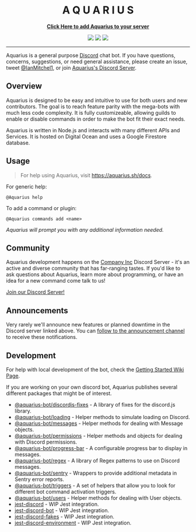 <h1 align="center">A Q U A R I U S</h1>

<p align="center">
  <strong><a href="https://aquarius.sh/link">Click Here to add Aquarius to your server</a></strong>
</p>

<p align="center">
  <img src="https://img.shields.io/endpoint?url=https://aquarius.sh/shield/users">
  <img src="https://img.shields.io/endpoint?url=https://aquarius.sh/shield/guilds">
  <img src="https://img.shields.io/endpoint?url=https://aquarius.sh/shield/commands">
</p>

---

Aquarius is a general purpose [Discord](https://discordapp.com/) chat bot. If you have questions, concerns, suggestions, or need general assistance, please create an issue, tweet [@IanMitchel1](https://twitter.com/ianmitchel1), or join [Aquarius's Discord Server](http://discord.companyinc.company/).

## Overview

Aquarius is designed to be easy and intuitive to use for both users and new contributors. The goal is to reach feature parity with the mega-bots with much less code complexity. It is fully customizeable, allowing guilds to enable or disable commands in order to make the bot fit their exact needs.

Aquarius is written in Node.js and interacts with many different APIs and Services. It is hosted on Digital Ocean and uses a Google Firestore database.

## Usage

> For help using Aquarius, visit https://aquarius.sh/docs.

For generic help:

```
@Aquarius help
```

To add a command or plugin:

```
@Aquarius commands add <name>
```

_Aquarius will prompt you with any additional information needed._

## Community

Aquarius development happens on the [Company Inc](http://companyinc.company) Discord Server - it's an active and diverse community that has far-ranging tastes. If you'd like to ask questions about Aquarius, learn more about programming, or have an idea for a new command come talk to us!

[Join our Discord Server!](http://discord.companyinc.company)

## Announcements

Very rarely we'll announce new features or planned downtime in the Discord server linked above. You can [follow to the announcement channel](https://support.discordapp.com/hc/en-us/articles/360028384531-Channel-Following-FAQ) to receive these notifications.

## Development

For help with local development of the bot, check the [Getting Started Wiki Page](/wiki/Getting-Started).

If you are working on your own discord bot, Aquarius publishes several different packages that might be of interest.

- [@aquarius-bot/discordjs-fixes](/packages/discordjs-fixes) - A library of fixes for the discord.js library.
- [@aquarius-bot/loading](/packages/loading) - Helper methods to simulate loading on Discord.
- [@aquarius-bot/messages](/packages/messages) - Helper methods for dealing with Message objects.
- [@aquarius-bot/permissions](/packages/permissions) - Helper methods and objects for dealing with Discord permissions.
- [@aquarius-bot/progress-bar](/packages/progress-bar) - A configurable progress bar to display in messages.
- [@aquarius-bot/regex](/packages/regex) - A library of Regex patterns to use on Discord messages.
- [@aquarius-bot/sentry](/packages/sentry) - Wrappers to provide additional metadata in Sentry error reports.
- [@aquarius-bot/triggers](/packages/triggers) - A set of helpers that allow you to look for different bot command activation triggers.
- [@aquarius-bot/users](/packages/users) - Helper methods for dealing with User objects.
- [jest-discord](/packages/jest-discord) - WIP Jest integration.
- [jest-discord-bot](/packages/jest-discord-bot) - WIP Jest integration.
- [jest-discord-fakes](/packages/jest-discord-fakes) - WIP Jest integration.
- [jest-discord-environment](/packages/environment) - WIP Jest integration.
